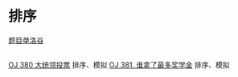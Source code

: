 # 排序
[题目单洛谷](https://www.luogu.com.cn/training/107#problems)


## 
[OJ 380 大统领投票](https://oj.haizeix.com/problem/380) 排序、模拟
[OJ 381. 谁拿了最多奖学金](https://oj.haizeix.com/problem/381) 排序、模拟